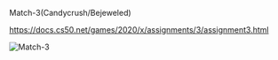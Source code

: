 Match-3(Candycrush/Bejeweled)

https://docs.cs50.net/games/2020/x/assignments/3/assignment3.html


![Match-3](https://github.com/Deffdread/Stuff/blob/master/4-Match-3/Match-3.gif)
